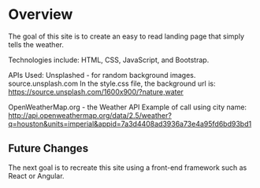 # Overview

The goal of this site is to create an easy to read landing page that simply tells the weather.

Technologies include: HTML, CSS, JavaScript, and Bootstrap.

APIs Used:
Unsplashed - for random background images.
source.unsplash.com
In the style.css file, the background url is: https://source.unsplash.com/1600x900/?nature,water

OpenWeatherMap.org - the Weather API
Example of call using city name:
http://api.openweathermap.org/data/2.5/weather?q=houston&units=imperial&appid=7a3d4408ad3936a73e4a95fd6bd93bd1

## Future Changes

The next goal is to recreate this site using a front-end framework such as React or Angular.
